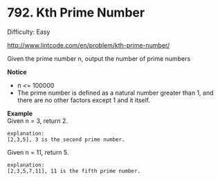 # 792. Kth Prime Number

Difficulty: Easy

http://www.lintcode.com/en/problem/kth-prime-number/

Given the prime number n, output the number of prime numbers

**Notice**  
* n <= 100000
* The prime number is defined as a natural number greater than 1, and there are no other factors except 1 and it itself.

**Example**  
Given n = 3, return 2.
```
explanation:
[2,3,5], 3 is the second prime number.
```
Given n = 11, return 5.
```
explanation:
[2,3,5,7,11], 11 is the fifth prime number.
```

